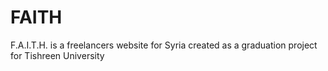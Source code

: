 # FAITH
F.A.I.T.H. is a freelancers website for Syria created as a graduation project for Tishreen University
